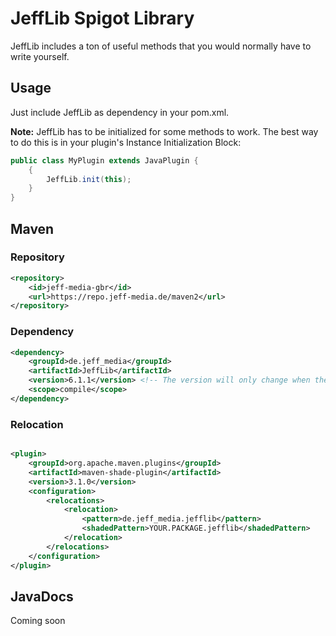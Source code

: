 # JeffLib Spigot Library

JeffLib includes a ton of useful methods that you would normally have to write yourself.

## Usage

Just include JeffLib as dependency in your pom.xml.

**Note:** JeffLib has to be initialized for some methods to work. The best way to do this is in your plugin's Instance Initialization Block:

```java
public class MyPlugin extends JavaPlugin {
    {
        JeffLib.init(this);
    }
}
```

## Maven

### Repository

```xml
<repository>
    <id>jeff-media-gbr</id>
    <url>https://repo.jeff-media.de/maven2</url>
</repository>
```

### Dependency

```xml
<dependency>
    <groupId>de.jeff_media</groupId>
    <artifactId>JeffLib</artifactId>
    <version>6.1.1</version> <!-- The version will only change when there are breaking changes -->
    <scope>compile</scope>
</dependency>
```

### Relocation

```xml

<plugin>
    <groupId>org.apache.maven.plugins</groupId>
    <artifactId>maven-shade-plugin</artifactId>
    <version>3.1.0</version>
    <configuration>
        <relocations>
            <relocation>
                <pattern>de.jeff_media.jefflib</pattern>
                <shadedPattern>YOUR.PACKAGE.jefflib</shadedPattern>
            </relocation>
        </relocations>
    </configuration>
</plugin>
```

## JavaDocs

Coming soon
